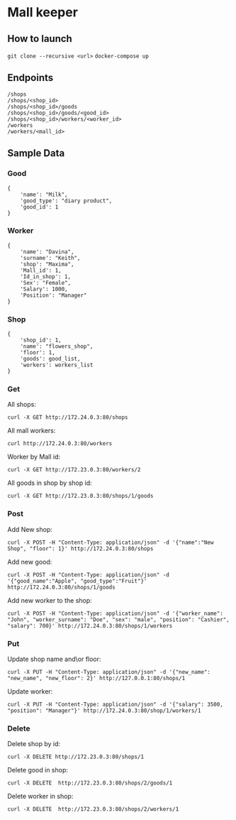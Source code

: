﻿# Mall keeper

## How to launch
```git clone --recursive <url>```
```docker-compose up```

## Endpoints
```
/shops
/shops/<shop_id>
/shops/<shop_id>/goods
/shops/<shop_id>/goods/<good_id>
/shops/<shop_id>/workers/<worker_id>
/workers
/workers/<mall_id>
```

## Sample Data
### Good
```
{
	'name': "Milk",
	'good_type': "diary product",
	'good_id': 1
}
```
### Worker
```
{
	'name': "Davina",
	'surname': "Keith",
	'shop': "Maxima",
	'Mall_id': 1,
	'Id_in_shop': 1,
	'Sex': "Female",
	'Salary': 1000,
	'Position': "Manager"
}
```

### Shop
```
{
	'shop_id': 1,
	'name': "flowers_shop",
	'floor': 1,
	'goods': good_list,
	'workers': workers_list
}
```


### Get
All shops:

```curl -X GET http://172.24.0.3:80/shops```

All mall workers:

```curl http://172.24.0.3:80/workers```

Worker by Mall id:

```curl -X GET http://172.23.0.3:80/workers/2```

All goods in shop by shop id:

```curl -X GET http://172.23.0.3:80/shops/1/goods```

### Post
Add New shop:

```curl -X POST -H "Content-Type: application/json" -d '{"name":"New Shop", "floor": 1}' http://172.24.0.3:80/shops```

Add new good:

```curl -X POST -H "Content-Type: application/json" -d '{"good_name":"Apple", "good_type":"Fruit"}'  http://172.24.0.3:80/shops/1/goods```

Add new worker to the shop:

```curl -X POST -H "Content-Type: application/json" -d '{"worker_name": "John", "worker_surname": "Doe", "sex": "male", "position": "Cashier", "salary": 700}' http://172.24.0.3:80/shops/1/workers```

### Put
Update shop name and\or floor:

```curl -X PUT -H "Content-Type: application/json" -d '{"new_name": "new_name", "new_floor": 2}' http://127.0.0.1:80/shops/1```

Update worker:

```curl -X PUT -H "Content-Type: application/json" -d '{"salary": 3500, "position": "Manager"}' http://172.24.0.3:80/shop/1/workers/1```

### Delete
Delete shop by id:

```curl -X DELETE http://172.23.0.3:80/shops/1```

Delete good in shop:

```curl -X DELETE  http://172.23.0.3:80/shops/2/goods/1```

Delete worker in shop:

```curl -X DELETE  http://172.23.0.3:80/shops/2/workers/1```


